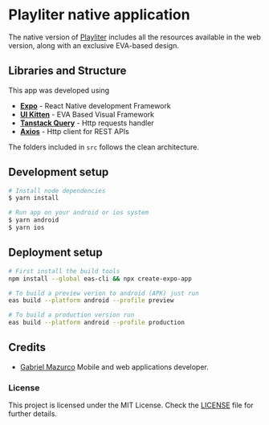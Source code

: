 # Playliter native application

The native version of [Playliter](https://playliter.com.br) includes all the resources available in the web version, along with an exclusive EVA-based design.

## Libraries and Structure

This app was developed using

* **[Expo](https://expo.dev/)** - React Native development Framework
* **[UI Kitten](https://akveo.github.io/react-native-ui-kitten/)** - EVA Based Visual Framework
* **[Tanstack Query](https://tanstack.com/query/latest)** - Http requests handler
* **[Axios](https://axios-http.com/ptbr/docs/intro)** - Http client for REST APIs

The folders included in ```src``` follows the clean architecture.

## Development setup

```sh
# Install node dependencies
$ yarn install 

# Run app on your android or ios system
$ yarn android
$ yarn ios
```

## Deployment setup

```sh
# First install the build tools
npm install --global eas-cli && npx create-expo-app

# To build a preview verion to android (APK) just run
eas build --platform android --profile preview

# To build a production version run
eas build --platform android --profile production
```

## Credits

* [Gabriel Mazurco](https://github.com/Mazurco066) Mobile and web applications developer.

### License

This project is licensed under the MIT License. Check the [LICENSE](LICENSE) file for further details.